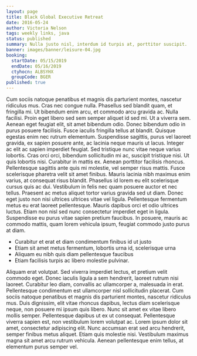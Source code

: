 ```yaml
---
layout: page
title: Black Global Executive Retreat
date: 2016-05-24
author: Victoria Nelson
tags: weekly links, java
status: published
summary: Nulla justo nisl, interdum id turpis at, porttitor suscipit.
banner: images/banner/leisure-04.jpg
booking:
  startDate: 05/15/2019
  endDate: 05/16/2019
  ctyhocn: ALBSYHX
  groupCode: BGER
published: true
---
```

Cum sociis natoque penatibus et magnis dis parturient montes, nascetur ridiculus mus. Cras nec congue nulla. Phasellus sed blandit quam, et fringilla mi. Ut bibendum enim arcu, et commodo arcu gravida ac. Nulla facilisi. Proin eget libero sed sem semper aliquet id sed mi. Ut a viverra sem. Aenean eget feugiat elit, sit amet bibendum odio. Donec bibendum odio in purus posuere facilisis. Fusce iaculis fringilla tellus at blandit. Quisque egestas enim nec rutrum elementum. Suspendisse sagittis, purus vel laoreet gravida, ex sapien posuere ante, ac lacinia neque mauris ut lacus. Integer ac elit ac sapien imperdiet feugiat. Sed tristique nunc vitae neque varius lobortis.
Cras orci orci, bibendum sollicitudin mi ac, suscipit tristique nisi. Ut quis lobortis nisi. Curabitur in mattis ex. Aenean porttitor facilisis rhoncus. Pellentesque sagittis ante quis mi molestie, vel semper risus mattis. Fusce scelerisque pharetra velit sit amet finibus. Mauris lacinia nibh maximus enim varius, at consequat risus blandit. Phasellus id lorem eu elit scelerisque cursus quis ac dui. Vestibulum in felis nec quam posuere auctor et nec tellus. Praesent ac metus aliquet tortor varius gravida sed ut diam. Donec eget justo non nisi ultrices ultrices vitae vel ligula. Pellentesque fermentum metus eu erat laoreet pellentesque. Mauris dapibus orci et odio ultrices luctus. Etiam non nisl sed nunc consectetur imperdiet eget in ligula. Suspendisse eu purus vitae sapien pretium faucibus. In posuere, mauris ac commodo mattis, quam lorem vehicula ipsum, feugiat commodo justo purus at diam.

* Curabitur et erat et diam condimentum finibus id ut justo
* Etiam sit amet metus fermentum, lobortis urna id, scelerisque urna
* Aliquam eu nibh quis diam pellentesque faucibus
* Etiam facilisis turpis ac libero molestie pulvinar.

Aliquam erat volutpat. Sed viverra imperdiet lectus, et pretium velit commodo eget. Donec iaculis ligula a sem hendrerit, laoreet rutrum nisi laoreet. Curabitur leo diam, convallis ac ullamcorper a, malesuada in erat. Pellentesque condimentum est ullamcorper nisl sollicitudin placerat. Cum sociis natoque penatibus et magnis dis parturient montes, nascetur ridiculus mus. Duis dignissim, elit vitae rhoncus dapibus, lectus diam scelerisque neque, non posuere mi ipsum quis libero. Nunc sit amet ex vitae libero mollis semper. Pellentesque dapibus ut ex ut consequat. Pellentesque viverra sapien est, non vestibulum lorem volutpat ac. Lorem ipsum dolor sit amet, consectetur adipiscing elit. Nunc accumsan erat sed arcu hendrerit, semper finibus metus aliquet. Etiam quis molestie nisi. Vestibulum maximus magna sit amet arcu rutrum vehicula. Aenean pellentesque enim tellus, at elementum purus semper vel.
